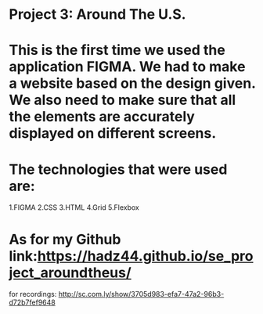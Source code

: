# Project 3: Around The U.S.

# This is the first time we used the application FIGMA. We had to make a website based on the design given. We also need to make sure that all the elements are accurately displayed on different screens.

# The technologies that were used are:

1.FIGMA
2.CSS
3.HTML
4.Grid
5.Flexbox

# As for my Github link:https://hadz44.github.io/se_project_aroundtheus/

for recordings: http://sc.com.ly/show/3705d983-efa7-47a2-96b3-d72b7fef9648
